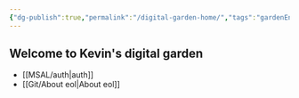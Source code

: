 ```yaml
---
{"dg-publish":true,"permalink":"/digital-garden-home/","tags":"gardenEntry","dgHomeLink":true,"dgPassFrontmatter":false}
---
```



## Welcome to Kevin's digital garden

- [[MSAL/auth|auth]]
- [[Git/About eol|About eol]]